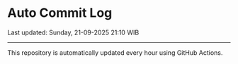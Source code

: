 # Auto Commit Log

Last updated: Sunday, 21-09-2025 21:10 WIB

---

This repository is automatically updated every hour using GitHub Actions.
